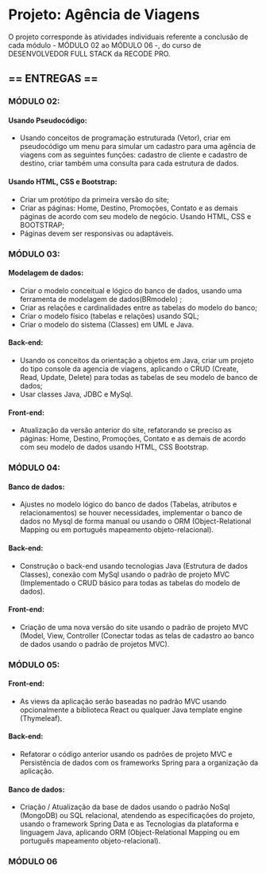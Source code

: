 <h1> Projeto: Agência de Viagens </h1>

<p> O projeto corresponde às atividades individuais referente a conclusão de cada módulo - MÓDULO 02 ao MÓDULO 06 -, do curso de DESENVOLVEDOR FULL STACK da RECODE PRO. </p>

<h2>== ENTREGAS ==</h2>

<h3>MÓDULO 02:</h3>

<h4>Usando Pseudocódigo: </h4>

- Usando conceitos de programação estruturada (Vetor), criar em pseudocódigo um menu para simular um cadastro para uma agência de viagens com as seguintes funções: cadastro de cliente e cadastro de destino, criar também uma consulta para cada estrutura de dados.

<h4>Usando HTML, CSS e Bootstrap:</h4>

- Criar um protótipo da primeira versão do site; 
- Criar as páginas: Home, Destino, Promoções, Contato e as demais páginas de acordo com seu modelo de negócio. Usando HTML, CSS e BOOTSTRAP; 
- Páginas devem ser responsivas ou adaptáveis. 


<h3>MÓDULO 03:</h3>

<h4>Modelagem de dados:</h4>
 
- Criar o modelo conceitual e lógico do banco de dados, usando uma ferramenta de modelagem de dados(BRmodelo) ;
- Criar as relações e cardinalidades entre as tabelas do modelo do banco;
- Criar o modelo físico (tabelas e relações) usando SQL;
- Criar o modelo do sistema (Classes) em UML e Java.

<h4>Back-end:</h4>
 
- Usando os conceitos da orientação a objetos em Java, criar um projeto do tipo console da agencia de viagens, aplicando o CRUD (Create, Read, Update, Delete) para todas as tabelas de seu modelo de banco de dados;
- Usar classes Java, JDBC e MySql.

<h4>Front-end:</h4>
 
- Atualização da versão anterior do site, refatorando se preciso as páginas: Home, Destino, Promoções, Contato e as demais de acordo com seu modelo de dados usando HTML, CSS Bootstrap. 


<h3>MÓDULO 04:</h3>

<h4>Banco de dados:</h4>

- Ajustes no modelo lógico do banco de dados (Tabelas, atributos e relacionamentos) se houver necessidades, implementar o banco de dados no Mysql de forma manual ou usando o ORM (Object-Relational Mapping ou em português mapeamento objeto-relacional).  

<h4>Back-end:</h4>

- Construção o back-end usando tecnologias Java (Estrutura de dados Classes), conexão com MySql usando o padrão de projeto MVC (Implementado o CRUD básico para todas as tabelas do modelo de dados).  

<h4>Front-end:</h4>

- Criação de uma nova versão do site usando o padrão de projeto MVC (Model, View, Controller (Conectar todas as telas de cadastro ao banco de dados usando o padrão de projetos MVC). 


<h3>MÓDULO 05:</h3>

<h4>Front-end:</h4>

- As views da aplicação serão baseadas no padrão MVC usando opcionalmente a biblioteca React ou qualquer Java template engine (Thymeleaf).

<h4>Back-end:</h4>

- Refatorar o código anterior usando os padrões de projeto MVC e Persistência de dados com os frameworks Spring para a organização da aplicação. 

<h4>Banco de dados:</h4>

- Criação / Atualização da base de dados usando o padrão NoSql (MongoDB) ou SQL relacional, atendendo as especificações do projeto, usando o framework Spring Data e as Tecnologias da plataforma e linguagem Java, aplicando ORM (Object-Relational Mapping ou em português mapeamento objeto-relacional). 


<h3>MÓDULO 06</h3>

